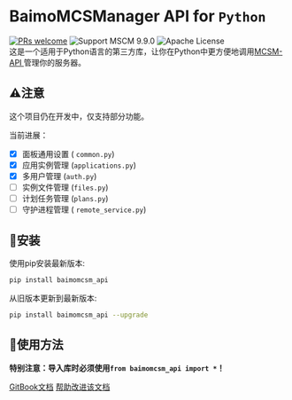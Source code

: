 # BaimoMCSManager API for `Python`
[![PRs welcome](https://img.shields.io/badge/PRs-welcome-20BF20)](https://github.com/Zhou-Shilin/BaimoMCSManager-API/pulls)
![Support MSCM 9.9.0](https://img.shields.io/badge/Support-MCSM_9.9.0-blue)
![Apache License](https://img.shields.io/badge/License-Apache-red)  
这是一个适用于Python语言的第三方库，让你在Python中更方便地调用[MCSM-API
](https://docs.mcsmanager.com/#/zh-cn/apis/readme)管理你的服务器。

## ⚠️注意
这个项目仍在开发中，仅支持部分功能。  
  
当前进展：
 - [x] 面板通用设置 ( `common.py`)
 - [x] 应用实例管理 (`applications.py`)
 - [x] 多用户管理 (`auth.py`)
 - [ ] 实例文件管理 (`files.py`)
 - [ ] 计划任务管理 (`plans.py`)
 - [ ] 守护进程管理 ( `remote_service.py`)

## 🔧安装
使用pip安装最新版本:
```bash
pip install baimomcsm_api
```
从旧版本更新到最新版本:
```bash
pip install baimomcsm_api --upgrade
```

## 📖使用方法
**特别注意：导入库时必须使用`from baimomcsm_api import *`！**

[GitBook文档](https://docs.baimoqilin.top/)
[帮助改进该文档](https://github.com/Zhou-Shilin/BaimoMCSManager-API-doc)